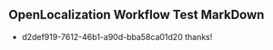 ## OpenLocalization Workflow Test MarkDown
* d2def919-7612-46b1-a90d-bba58ca01d20 thanks!

<!--HONumber=Jul16_HO3-->


